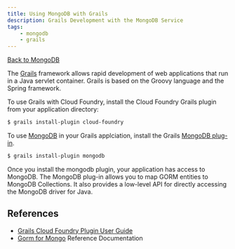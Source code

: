 ```yaml
---
title: Using MongoDB with Grails
description: Grails Development with the MongoDB Service
tags:
    - mongodb
    - grails
---
```


[Back to MongoDB](/services/mongodb/mongodb.html)

The [Grails](http://www.grails.org) framework allows rapid development of web applications that run in a Java servlet container. Grails is based on the Groovy language and the Spring framework.

To use Grails with Cloud Foundry, install the Cloud Foundry Grails plugin from your application directory:

```bash
$ grails install-plugin cloud-foundry
```

To use [MongoDB](http://www.mongodb.org/) in your Grails applciation, install the Grails [MongoDB plug-in](http://grails.org/plugin/mongodb).

```bash
$ grails install-plugin mongodb
```

Once you install the mongodb plugin, your application has access to MongoDB. The MongoDB plug-in allows you to map GORM entities to MongoDB Collections. It also provides a low-level API for directly accessing the MongoDB driver for Java.

## References

+	[Grails Cloud Foundry Plugin User Guide](http://grails-plugins.github.com/grails-cloud-foundry/)
+	[Gorm for Mongo](http://grails.github.com/inconsequential/mongo/manual/index.html) Reference Documentation